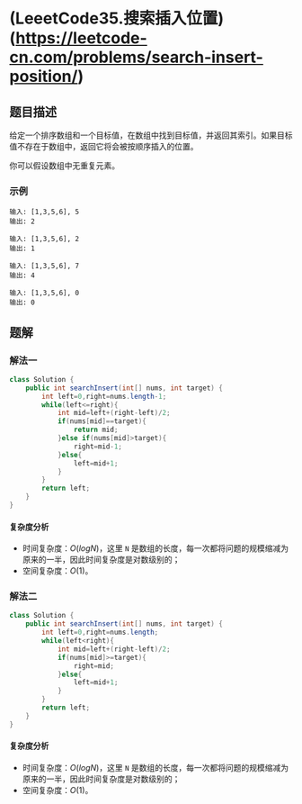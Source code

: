 # (LeeetCode35.搜索插入位置)(https://leetcode-cn.com/problems/search-insert-position/)
## 题目描述
给定一个排序数组和一个目标值，在数组中找到目标值，并返回其索引。如果目标值不存在于数组中，返回它将会被按顺序插入的位置。

你可以假设数组中无重复元素。

### 示例
```
输入: [1,3,5,6], 5
输出: 2

输入: [1,3,5,6], 2
输出: 1

输入: [1,3,5,6], 7
输出: 4

输入: [1,3,5,6], 0
输出: 0
```
## 题解
### 解法一
```java
class Solution {
    public int searchInsert(int[] nums, int target) {
        int left=0,right=nums.length-1;
        while(left<=right){
            int mid=left+(right-left)/2;
            if(nums[mid]==target){
                return mid;
            }else if(nums[mid]>target){
                right=mid-1;
            }else{
                left=mid+1;
            }
        }
        return left;
    }
}
```
#### 复杂度分析
- 时间复杂度：$O(logN)$，这里 `N` 是数组的长度，每一次都将问题的规模缩减为原来的一半，因此时间复杂度是对数级别的；
- 空间复杂度：$O(1)$。

### 解法二
```java
class Solution {
    public int searchInsert(int[] nums, int target) {
        int left=0,right=nums.length;
        while(left<right){
            int mid=left+(right-left)/2;
            if(nums[mid]>=target){
                right=mid;
            }else{
                left=mid+1;
            }
        }
        return left;
    }
}
```
#### 复杂度分析
- 时间复杂度：$O(logN)$，这里 `N` 是数组的长度，每一次都将问题的规模缩减为原来的一半，因此时间复杂度是对数级别的；
- 空间复杂度：$O(1)$。
